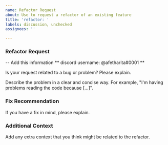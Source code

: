 ```yaml
---
name: Refactor Request
about: Use to request a refactor of an existing feature
title: 'refactor: '
labels: discussion, unchecked
assignees: ''

---
```


### Refactor Request

-- Add this information
** discord username: @afetharita#0001 **


Is your request related to a bug or problem? Please explain.

Describe the problem in a clear and concise way. For example, "I'm having problems reading the code because [...]".


### Fix Recommendation

If you have a fix in mind, please explain.

### Additional Context

Add any extra context that you think might be related to the refactor.
